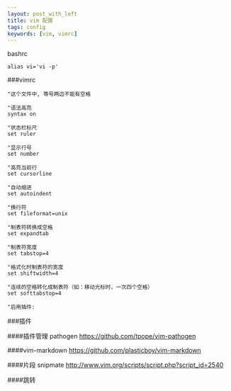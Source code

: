 ```yaml
---
layout: post_with_left
title: vim 配置
tags: config
keywords: [vim, vimrc]
---
```

bashrc

```
alias vi='vi -p'
```


###vimrc

```
"这个文件中, 等号两边不能有空格

"语法高亮
syntax on

"状态栏标尺
set ruler

"显示行号
set number

"高亮当前行
set cursorline

"自动缩进
set autoindent

"换行符
set fileformat=unix

"制表符转换成空格
set expandtab

"制表符宽度
set tabstop=4

"格式化时制表符的宽度
set shiftwidth=4

"连续的空格转化成制表符（如：移动光标时，一次四个空格）
set softtabstop=4 

"启用插件:
```

###插件

####插件管理 pathogen
https://github.com/tpope/vim-pathogen

####vim-markdown
https://github.com/plasticboy/vim-markdown

####片段 snipmate
http://www.vim.org/scripts/script.php?script_id=2540

####跳转


